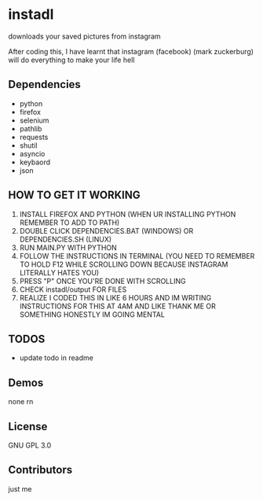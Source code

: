 # instadl
downloads your saved pictures from instagram 

After coding this, I have learnt that instagram (facebook) (mark zuckerburg) will do everything to make your life hell

## Dependencies

  - python
  - firefox
  - selenium
  - pathlib
  - requests
  - shutil
  - asyncio
  - keybaord
  - json
  
## HOW TO GET IT WORKING

1. INSTALL FIREFOX AND PYTHON (WHEN UR INSTALLING PYTHON REMEMBER TO ADD TO PATH)
2. DOUBLE CLICK DEPENDENCIES.BAT (WINDOWS) OR DEPENDENCIES.SH (LINUX)
3. RUN MAIN.PY WITH PYTHON
4. FOLLOW THE INSTRUCTIONS IN TERMINAL (YOU NEED TO REMEMBER TO HOLD F12 WHILE SCROLLING DOWN BECAUSE INSTAGRAM LITERALLY HATES YOU)
5. PRESS "P" ONCE YOU'RE DONE WITH SCROLLING
6. CHECK instadl/output FOR FILES
7. REALIZE I CODED THIS IN LIKE 6 HOURS AND IM WRITING INSTRUCTIONS FOR THIS AT 4AM AND LIKE THANK ME OR SOMETHING HONESTLY IM GOING MENTAL

## TODOS
- update todo in readme

## Demos
none rn

## License
GNU GPL 3.0

## Contributors

just me
